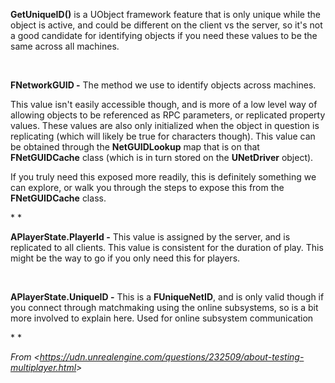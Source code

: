 **GetUniqueID()** is a UObject framework feature that is only unique while the object is active, and could be different on the client vs the server, so it's not a good candidate for identifying objects if you need these values to be the same across all machines.

 

**FNetworkGUID -** The method we use to identify objects across machines.

This value isn't easily accessible though, and is more of a low level way of allowing objects to be referenced as RPC parameters, or replicated property values. These values are also only initialized when the object in question is replicating (which will likely be true for characters though). This value can be obtained through the **NetGUIDLookup** map that is on that **FNetGUIDCache** class (which is in turn stored on the **UNetDriver** object).

If you truly need this exposed more readily, this is definitely something we can explore, or walk you through the steps to expose this from the **FNetGUIDCache** class.

\* *

**APlayerState.PlayerId -** This value is assigned by the server, and is replicated to all clients. This value is consistent for the duration of play. This might be the way to go if you only need this for players.

 

**APlayerState.UniqueID -** This is a **FUniqueNetID**, and is only valid though if you connect through matchmaking using the online subsystems, so is a bit more involved to explain here. Used for online subsystem communication

\* *

*From &lt;<https://udn.unrealengine.com/questions/232509/about-testing-multiplayer.html>&gt;*

